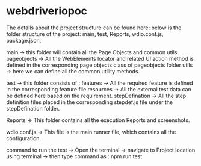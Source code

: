 # webdriveriopoc
The details about the project structure can be found here:
below is the folder structure of the project:
main,
test,
Reports,
wdio.conf.js,
package.json,

main -> this folder will contain all the Page Objects and common utils.
pageobjects -> All the WebElements locator and related UI action method is defined in the corresponding page objects class of pageobjects folder
utils -> here we can define all the common utility methods.

test -> this folder consists of :
features ->   All the required feature is defined in the corresponding feature file
resources ->  All the external test data can be defined here based on the requirement.
stepDefination -> All the step definition files placed in the corresponding stepdef.js file under the stepDefination folder.

Reports -> This folder contains all the execution Reports and screenshots.

wdio.conf.js -> This file is the main runner file, which contains all the configuration.

command to run the test ->
Open the terminal -> navigate to Project location using terminal -> then type command as :
npm run test
